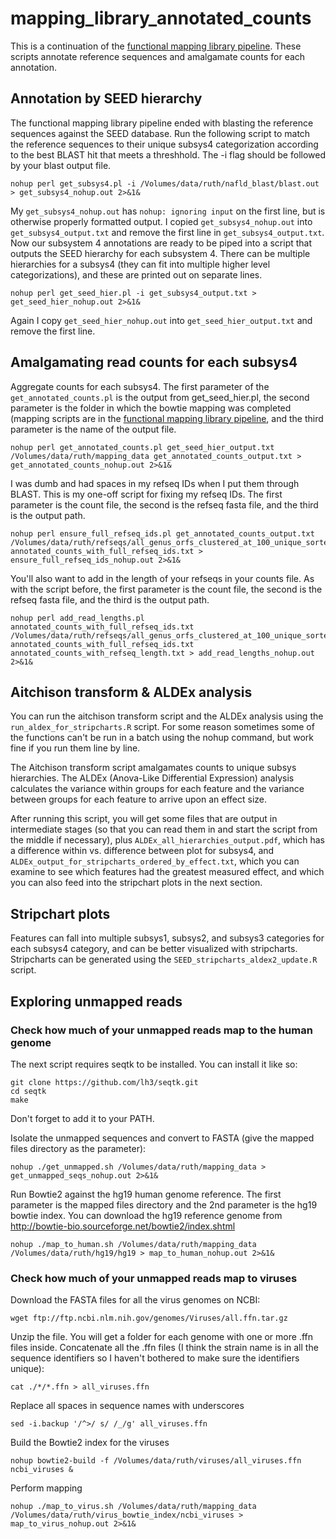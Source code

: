 # mapping_library_annotated_counts

This is a continuation of the [functional mapping library pipeline](https://github.com/ruthgrace/make_functional_mapping_library). These scripts annotate reference sequences and amalgamate counts for each annotation.

## Annotation by SEED hierarchy

The functional mapping library pipeline ended with blasting the reference sequences against the SEED database. Run the following script to match the reference sequences to their unique subsys4 categorization according to the best BLAST hit that meets a threshhold. The -i flag should be followed by your blast output file.

```
nohup perl get_subsys4.pl -i /Volumes/data/ruth/nafld_blast/blast.out > get_subsys4_nohup.out 2>&1&
```

My `get_subsys4_nohup.out` has `nohup: ignoring input` on the first line, but is otherwise properly formatted output. I copied `get_subsys4_nohup.out` into `get_subsys4_output.txt` and remove the first line in `get_subsys4_output.txt`. Now our subsystem 4 annotations are ready to be piped into a script that outputs the SEED hierarchy for each subsystem 4. There can be multiple hierarchies for a subsys4 (they can fit into multiple higher level categorizations), and these are printed out on separate lines.

```
nohup perl get_seed_hier.pl -i get_subsys4_output.txt > get_seed_hier_nohup.out 2>&1&
```

Again I copy `get_seed_hier_nohup.out` into `get_seed_hier_output.txt` and remove the first line.

## Amalgamating read counts for each subsys4

Aggregate counts for each subsys4. The first parameter of the `get_annotated_counts.pl` is the output from get_seed_hier.pl, the second parameter is the folder in which the bowtie mapping was completed (mapping scripts are in the [functional mapping library pipeline](https://github.com/ruthgrace/make_functional_mapping_library), and the third parameter is the name of the output file.

```
nohup perl get_annotated_counts.pl get_seed_hier_output.txt /Volumes/data/ruth/mapping_data get_annotated_counts_output.txt > get_annotated_counts_nohup.out 2>&1&
```

I was dumb and had spaces in my refseq IDs when I put them through BLAST. This is my one-off script for fixing my refseq IDs. The first parameter is the count file, the second is the refseq fasta file, and the third is the output path.

```
nohup perl ensure_full_refseq_ids.pl get_annotated_counts_output.txt /Volumes/data/ruth/refseqs/all_genus_orfs_clustered_at_100_unique_sorted.fa annotated_counts_with_full_refseq_ids.txt > ensure_full_refseq_ids_nohup.out 2>&1&
```

You'll also want to add in the length of your refseqs in your counts file. As with the script before, the first parameter is the count file, the second is the refseq fasta file, and the third is the output path.

```
nohup perl add_read_lengths.pl annotated_counts_with_full_refseq_ids.txt /Volumes/data/ruth/refseqs/all_genus_orfs_clustered_at_100_unique_sorted.fa annotated_counts_with_full_refseq_ids.txt annotated_counts_with_refseq_length.txt > add_read_lengths_nohup.out 2>&1&
```

## Aitchison transform & ALDEx analysis

You can run the aitchison transform script and the ALDEx analysis using the `run_aldex_for_stripcharts.R` script. For some reason sometimes some of the functions can't be run in a batch using the nohup command, but work fine if you run them line by line.

The Aitchison transform script amalgamates counts to unique subsys hierarchies. The ALDEx (Anova-Like Differential Expression) analysis calculates the variance within groups for each feature and the variance between groups for each feature to arrive upon an effect size.

After running this script, you will get some files that are output in intermediate stages (so that you can read them in and start the script from the middle if necessary), plus `ALDEx_all_hierarchies_output.pdf`, which has a difference within vs. difference between plot for subsys4, and `ALDEx_output_for_stripcharts_ordered_by_effect.txt`, which you can examine to see which features had the greatest measured effect, and which you can also feed into the stripchart plots in the next section.

## Stripchart plots 

Features can fall into multiple subsys1, subsys2, and subsys3 categories for each subsys4 category, and can be better visualized with stripcharts. Stripcharts can be generated using the `SEED_stripcharts_aldex2_update.R` script.

## Exploring unmapped reads

### Check how much of your unmapped reads map to the human genome

The next script requires seqtk to be installed. You can install it like so:

```
git clone https://github.com/lh3/seqtk.git
cd seqtk
make
```

Don't forget to add it to your PATH.

Isolate the unmapped sequences and convert to FASTA (give the mapped files directory as the parameter):

```
nohup ./get_unmapped.sh /Volumes/data/ruth/mapping_data > get_unmapped_seqs_nohup.out 2>&1&
```

Run Bowtie2 against the hg19 human genome reference. The first parameter is the mapped files directory and the 2nd parameter is the hg19 bowtie index. You can download the hg19 reference genome from http://bowtie-bio.sourceforge.net/bowtie2/index.shtml

```
nohup ./map_to_human.sh /Volumes/data/ruth/mapping_data /Volumes/data/ruth/hg19/hg19 > map_to_human_nohup.out 2>&1&
```

### Check how much of your unmapped reads map to viruses

Download the FASTA files for all the virus genomes on NCBI:

```
wget ftp://ftp.ncbi.nlm.nih.gov/genomes/Viruses/all.ffn.tar.gz
```

Unzip the file. You will get a folder for each genome with one or more .ffn files inside. Concatenate all the .ffn files (I think the strain name is in all the sequence identifiers so I haven't bothered to make sure the identifiers unique):

```
cat ./*/*.ffn > all_viruses.ffn
```

Replace all spaces in sequence names with underscores

```
sed -i.backup '/^>/ s/ /_/g' all_viruses.ffn
```

Build the Bowtie2 index for the viruses

```
nohup bowtie2-build -f /Volumes/data/ruth/viruses/all_viruses.ffn ncbi_viruses &
```

Perform mapping

```
nohup ./map_to_virus.sh /Volumes/data/ruth/mapping_data /Volumes/data/ruth/virus_bowtie_index/ncbi_viruses > map_to_virus_nohup.out 2>&1&

```
